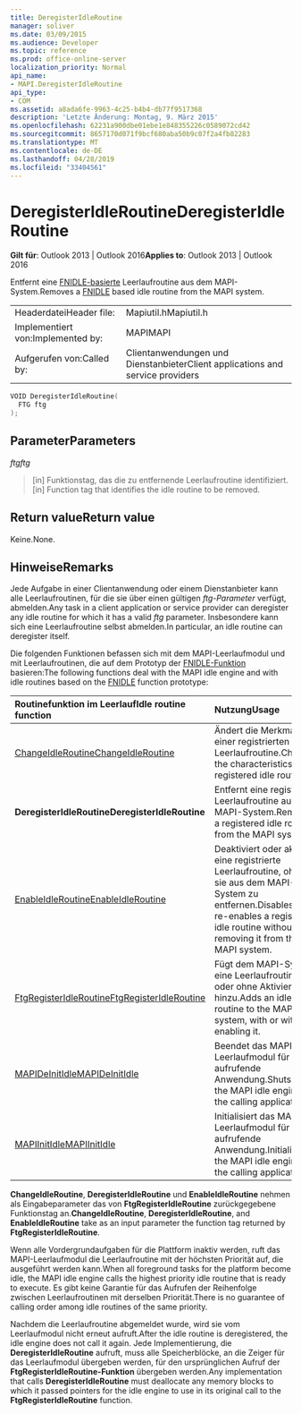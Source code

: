 ```yaml
---
title: DeregisterIdleRoutine
manager: soliver
ms.date: 03/09/2015
ms.audience: Developer
ms.topic: reference
ms.prod: office-online-server
localization_priority: Normal
api_name:
- MAPI.DeregisterIdleRoutine
api_type:
- COM
ms.assetid: a8ada6fe-9963-4c25-b4b4-db77f9517368
description: 'Letzte Änderung: Montag, 9. März 2015'
ms.openlocfilehash: 62231a900dbe01ebe1e848355226c0589072cd42
ms.sourcegitcommit: 8657170d071f9bcf680aba50b9c07f2a4fb82283
ms.translationtype: MT
ms.contentlocale: de-DE
ms.lasthandoff: 04/28/2019
ms.locfileid: "33404561"
---
```

# <a name="deregisteridleroutine"></a><span data-ttu-id="0e895-103">DeregisterIdleRoutine</span><span class="sxs-lookup"><span data-stu-id="0e895-103">DeregisterIdleRoutine</span></span>

  
  
<span data-ttu-id="0e895-104">**Gilt für**: Outlook 2013 | Outlook 2016</span><span class="sxs-lookup"><span data-stu-id="0e895-104">**Applies to**: Outlook 2013 | Outlook 2016</span></span> 
  
<span data-ttu-id="0e895-105">Entfernt eine [FNIDLE-basierte](fnidle.md) Leerlaufroutine aus dem MAPI-System.</span><span class="sxs-lookup"><span data-stu-id="0e895-105">Removes a [FNIDLE](fnidle.md) based idle routine from the MAPI system.</span></span> 
  
|||
|:-----|:-----|
|<span data-ttu-id="0e895-106">Headerdatei</span><span class="sxs-lookup"><span data-stu-id="0e895-106">Header file:</span></span>  <br/> |<span data-ttu-id="0e895-107">Mapiutil.h</span><span class="sxs-lookup"><span data-stu-id="0e895-107">Mapiutil.h</span></span>  <br/> |
|<span data-ttu-id="0e895-108">Implementiert von:</span><span class="sxs-lookup"><span data-stu-id="0e895-108">Implemented by:</span></span>  <br/> |<span data-ttu-id="0e895-109">MAPI</span><span class="sxs-lookup"><span data-stu-id="0e895-109">MAPI</span></span>  <br/> |
|<span data-ttu-id="0e895-110">Aufgerufen von:</span><span class="sxs-lookup"><span data-stu-id="0e895-110">Called by:</span></span>  <br/> |<span data-ttu-id="0e895-111">Clientanwendungen und Dienstanbieter</span><span class="sxs-lookup"><span data-stu-id="0e895-111">Client applications and service providers</span></span>  <br/> |
   
```cpp
VOID DeregisterIdleRoutine(
  FTG ftg
);
```

## <a name="parameters"></a><span data-ttu-id="0e895-112">Parameter</span><span class="sxs-lookup"><span data-stu-id="0e895-112">Parameters</span></span>

 <span data-ttu-id="0e895-113">_ftg_</span><span class="sxs-lookup"><span data-stu-id="0e895-113">_ftg_</span></span>
  
> <span data-ttu-id="0e895-114">[in] Funktionstag, das die zu entfernende Leerlaufroutine identifiziert.</span><span class="sxs-lookup"><span data-stu-id="0e895-114">[in] Function tag that identifies the idle routine to be removed.</span></span>
    
## <a name="return-value"></a><span data-ttu-id="0e895-115">Return value</span><span class="sxs-lookup"><span data-stu-id="0e895-115">Return value</span></span>

<span data-ttu-id="0e895-116">Keine.</span><span class="sxs-lookup"><span data-stu-id="0e895-116">None.</span></span>
  
## <a name="remarks"></a><span data-ttu-id="0e895-117">Hinweise</span><span class="sxs-lookup"><span data-stu-id="0e895-117">Remarks</span></span>

<span data-ttu-id="0e895-118">Jede Aufgabe in einer Clientanwendung oder einem Dienstanbieter kann alle Leerlaufroutinen, für die sie über einen gültigen  _ftg-Parameter_ verfügt, abmelden.</span><span class="sxs-lookup"><span data-stu-id="0e895-118">Any task in a client application or service provider can deregister any idle routine for which it has a valid  _ftg_ parameter.</span></span> <span data-ttu-id="0e895-119">Insbesondere kann sich eine Leerlaufroutine selbst abmelden.</span><span class="sxs-lookup"><span data-stu-id="0e895-119">In particular, an idle routine can deregister itself.</span></span> 
  
<span data-ttu-id="0e895-120">Die folgenden Funktionen befassen sich mit dem MAPI-Leerlaufmodul und mit Leerlaufroutinen, die auf dem Prototyp der [FNIDLE-Funktion](fnidle.md) basieren:</span><span class="sxs-lookup"><span data-stu-id="0e895-120">The following functions deal with the MAPI idle engine and with idle routines based on the [FNIDLE](fnidle.md) function prototype:</span></span> 
  
|<span data-ttu-id="0e895-121">**Routinefunktion im Leerlauf**</span><span class="sxs-lookup"><span data-stu-id="0e895-121">**Idle routine function**</span></span>|<span data-ttu-id="0e895-122">**Nutzung**</span><span class="sxs-lookup"><span data-stu-id="0e895-122">**Usage**</span></span>|
|:-----|:-----|
|[<span data-ttu-id="0e895-123">ChangeIdleRoutine</span><span class="sxs-lookup"><span data-stu-id="0e895-123">ChangeIdleRoutine</span></span>](changeidleroutine.md) <br/> |<span data-ttu-id="0e895-124">Ändert die Merkmale einer registrierten Leerlaufroutine.</span><span class="sxs-lookup"><span data-stu-id="0e895-124">Changes the characteristics of a registered idle routine.</span></span>  <br/> |
|<span data-ttu-id="0e895-125">**DeregisterIdleRoutine**</span><span class="sxs-lookup"><span data-stu-id="0e895-125">**DeregisterIdleRoutine**</span></span> <br/> |<span data-ttu-id="0e895-126">Entfernt eine registrierte Leerlaufroutine aus dem MAPI-System.</span><span class="sxs-lookup"><span data-stu-id="0e895-126">Removes a registered idle routine from the MAPI system.</span></span>  <br/> |
|[<span data-ttu-id="0e895-127">EnableIdleRoutine</span><span class="sxs-lookup"><span data-stu-id="0e895-127">EnableIdleRoutine</span></span>](enableidleroutine.md) <br/> |<span data-ttu-id="0e895-128">Deaktiviert oder aktiviert eine registrierte Leerlaufroutine, ohne sie aus dem MAPI-System zu entfernen.</span><span class="sxs-lookup"><span data-stu-id="0e895-128">Disables or re-enables a registered idle routine without removing it from the MAPI system.</span></span>  <br/> |
|[<span data-ttu-id="0e895-129">FtgRegisterIdleRoutine</span><span class="sxs-lookup"><span data-stu-id="0e895-129">FtgRegisterIdleRoutine</span></span>](ftgregisteridleroutine.md) <br/> |<span data-ttu-id="0e895-130">Fügt dem MAPI-System eine Leerlaufroutine mit oder ohne Aktivierung hinzu.</span><span class="sxs-lookup"><span data-stu-id="0e895-130">Adds an idle routine to the MAPI system, with or without enabling it.</span></span>  <br/> |
|[<span data-ttu-id="0e895-131">MAPIDeInitIdle</span><span class="sxs-lookup"><span data-stu-id="0e895-131">MAPIDeInitIdle</span></span>](mapideinitidle.md) <br/> |<span data-ttu-id="0e895-132">Beendet das MAPI-Leerlaufmodul für die aufrufende Anwendung.</span><span class="sxs-lookup"><span data-stu-id="0e895-132">Shuts down the MAPI idle engine for the calling application.</span></span>  <br/> |
|[<span data-ttu-id="0e895-133">MAPIInitIdle</span><span class="sxs-lookup"><span data-stu-id="0e895-133">MAPIInitIdle</span></span>](mapiinitidle.md) <br/> |<span data-ttu-id="0e895-134">Initialisiert das MAPI-Leerlaufmodul für die aufrufende Anwendung.</span><span class="sxs-lookup"><span data-stu-id="0e895-134">Initializes the MAPI idle engine for the calling application.</span></span>  <br/> |
   
 <span data-ttu-id="0e895-135">**ChangeIdleRoutine**, **DeregisterIdleRoutine** und **EnableIdleRoutine** nehmen als Eingabeparameter das von **FtgRegisterIdleRoutine** zurückgegebene Funktionstag an.</span><span class="sxs-lookup"><span data-stu-id="0e895-135">**ChangeIdleRoutine**, **DeregisterIdleRoutine**, and **EnableIdleRoutine** take as an input parameter the function tag returned by **FtgRegisterIdleRoutine**.</span></span> 
  
<span data-ttu-id="0e895-136">Wenn alle Vordergrundaufgaben für die Plattform inaktiv werden, ruft das MAPI-Leerlaufmodul die Leerlaufroutine mit der höchsten Priorität auf, die ausgeführt werden kann.</span><span class="sxs-lookup"><span data-stu-id="0e895-136">When all foreground tasks for the platform become idle, the MAPI idle engine calls the highest priority idle routine that is ready to execute.</span></span> <span data-ttu-id="0e895-137">Es gibt keine Garantie für das Aufrufen der Reihenfolge zwischen Leerlaufroutinen mit derselben Priorität.</span><span class="sxs-lookup"><span data-stu-id="0e895-137">There is no guarantee of calling order among idle routines of the same priority.</span></span> 
  
<span data-ttu-id="0e895-138">Nachdem die Leerlaufroutine abgemeldet wurde, wird sie vom Leerlaufmodul nicht erneut aufruft.</span><span class="sxs-lookup"><span data-stu-id="0e895-138">After the idle routine is deregistered, the idle engine does not call it again.</span></span> <span data-ttu-id="0e895-139">Jede Implementierung, die **DeregisterIdleRoutine** aufruft, muss alle Speicherblöcke, an die Zeiger für das Leerlaufmodul übergeben werden, für den ursprünglichen Aufruf der **FtgRegisterIdleRoutine-Funktion** übergeben werden.</span><span class="sxs-lookup"><span data-stu-id="0e895-139">Any implementation that calls **DeregisterIdleRoutine** must deallocate any memory blocks to which it passed pointers for the idle engine to use in its original call to the **FtgRegisterIdleRoutine** function.</span></span> 
  

